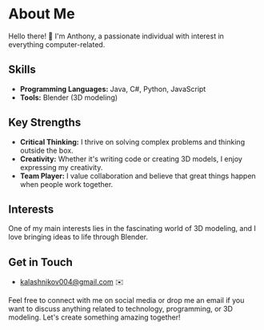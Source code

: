 # About Me

Hello there! 👋 I'm Anthony, a passionate individual with interest in everything computer-related.

## Skills

- **Programming Languages:** Java, C#, Python, JavaScript
- **Tools:** Blender (3D modeling)

## Key Strengths

- **Critical Thinking:** I thrive on solving complex problems and thinking outside the box.
- **Creativity:** Whether it's writing code or creating 3D models, I enjoy expressing my creativity.
- **Team Player:** I value collaboration and believe that great things happen when people work together.

## Interests

One of my main interests lies in the fascinating world of 3D modeling, and I love bringing ideas to life through Blender.

## Get in Touch
- [kalashnikov004@gmail.com](#) ✉️

Feel free to connect with me on social media or drop me an email if you want to discuss anything related to technology, programming, or 3D modeling. Let's create something amazing together!
